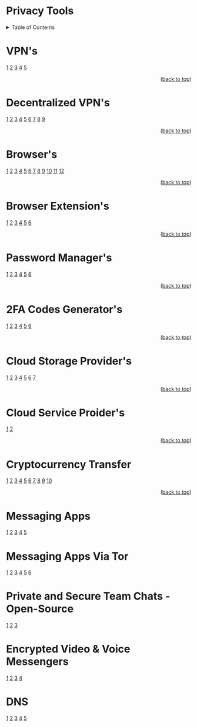 # Privacy Tools

<!-- TABLE OF CONTENTS -->
<details>
  <summary>Table of Contents</summary>
      <ol>
        <li><a href="#decentralized-vpns">dVPNs</a></li>
        <li><a href="#browser">Browsers</a></li>
        <li><a href="#browser-extensions">Browser Extensions</a></li>
        <li><a href="#password-managers">Password Managers</a></li>
        <li><a href="#2fa-codes-generators">2Fa Code Generators</a></li>
        <li><a href="#cloud-storage-providers">Cloud Storage Providers</a></li>
        <li><a href="#cloud-service-proiders">Cloud Service Provider</a></li>
        <li><a href="#cryptocurrency-transfer">Cryptocurrency Transfer</a></li>
        <li><a href="#messaging-apps">Messaging Apps</a></li>
        <ul>
        <li><a href="#messaging-apps-via-tor">Messaging Apps Via Tor</a></li>
        <li><a href="#private-and-secure-team-chats---open-source"> Private and Secure Team Chats(Open-Source)</a></li>
          
  </ol>
</details>


# VPN's
[1](https://nordvpn.com/)
[2](https://surfshark.com/)
[3](https://www.expressvpn.com/)
[4](https://protonvpn.com/)
[5](https://mullvad.net/en/why-mullvad-vpn)

<p align="right">(<a href="#readme">back to top</a>)</p>

# Decentralized VPN's
[1](https://safing.io/spn/)
[2](https://sentinel.co/)
[3](https://kelvpn.com/)
[4](https://www.mysteriumvpn.com/)
[5](https://www.orchid.com/vpn/)
[6](https://tachyon.eco/)
[7](https://www.deeper.network/)
[8](https://hoprnet.org/)
[9](https://boringprotocol.io/)

<p align="right">(<a href="#readme">back to top</a>)</p>

# Browser's
[1](https://librewolf.net/)
[2](https://brave.com/)
[3](https://www.mozilla.org/en-US/firefox/browsers/mobile/focus/)
[4](https://www.torproject.org/)
[5](https://duckduckgo.com/app)
[6](https://www.bromite.org/)
[7](https://onionbrowser.com/)
[8](https://www.mozilla.org/en-US/firefox/)
[9](https://www.waterfox.net/en-US/)
[10](https://mullvad.net/en/browser)
[11](https://www.opera.com/)
[12](https://vivaldi.com/)

<p align="right">(<a href="#readme">back to top</a>)</p>

# Browser Extension's
[1](https://github.com/gorhill/uBlock#ublock-origin)
[2](https://decentraleyes.org/)
[3](https://gitlab.com/ClearURLs/ClearUrls/-/blob/master/README.md)
[4](https://www.xbrowsersync.org/)
[5](https://github.com/Cookie-AutoDelete/Cookie-AutoDelete#installation)
[6](https://sponsor.ajay.app/)

<p align="right">(<a href="#readme">back to top</a>)</p>

# Password Manager's
[1](https://www.nordpress.com/)
[2](https://bitwarden.com/)
[3](https://www.lesspass.com/#/)
[4](https://keepassxc.org/)
[5](https://spectre.app/)
[6](https://www.dashlane.com/)

<p align="right">(<a href="#readme">back to top</a>)</p>

# 2FA Codes Generator's
[1](https://2fas.com/)
[2](https://getaegis.app/)
[3](https://play.google.com/store/apps/details?id=org.shadowice.flocke.andotp&pli=1)
[4](https://github.com/ente-io/auth/#readme)
[5](https://www.tofuauth.com/)
[6](https://github.com/raivo-otp/marketing-website/issues/19)

<p align="right">(<a href="#readme">back to top</a>)</p>

# Cloud Storage Provider's
[1](https://internxt.com/)
[2](https://nordlocker.com/)
[3](https://mega.io/?aff=TwV-_sjftpc)
[4](https://proton.me/)
[5](https://skiff.com/drive)
[6](https://nextcloud.com/)
[7](https://filen.io/)

<p align="right">(<a href="#readme">back to top</a>)</p>

# Cloud Service Proider's
[1](https://kasmweb.com/)
[2](https://www.docker.com/)

<p align="right">(<a href="#readme">back to top</a>)</p>

# Cryptocurrency Transfer
[1](https://stealthex.io/)
[2](https://sideshift.fi/)
[3](https://agoradesk.com/?rc=o7qv)
[4](https://localmonero.co/?rc=o7qv)
[5](https://majesticbank.sc/?ref=PKWnnp)
[6](https://bisq.network/)
[7](https://accounts.binance.com/en/register?ref=37212389)
[8](https://www.wizardswap.io/)
[9](https://unstoppableswap.net/)
[10](https://www.kraken.com/)

<p align="right">(<a href="#readme">back to top</a>)</p>

# Messaging Apps
[1](https://getsession.org/)
[2](https://status.im/)
[3](https://signal.org/)
[4](https://threema.ch/en)
[5](https://delta.chat/en/)

# Messaging Apps Via Tor
[1](https://cwtch.im/)
[2](https://speek.network/)
[3](https://briarproject.org/)
[4](https://www.ricochetrefresh.net/)
[5](https://tox.chat/)
[6](https://telegram.org/)

#  Private and Secure Team Chats - Open-Source
[1](https://element.io/)
[2](https://www.rocket.chat/)
[3](https://revolt.chat/)

# Encrypted Video & Voice Messengers
[1](https://brave.com/talk/)
[2](https://jami.net/)
[3](https://www.linphone.org/)
[4](https://jitsi.org/)

# DNS
[1](https://nextdns.io/)
[2](https://adguard-dns.io/)
[3](https://quad9.net/)
[4](https://1.1.1.1/)
[5](https://pi-hole.net/)
